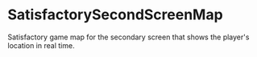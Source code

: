 # SatisfactorySecondScreenMap
Satisfactory game map for the secondary screen that shows the player's location in real time.
